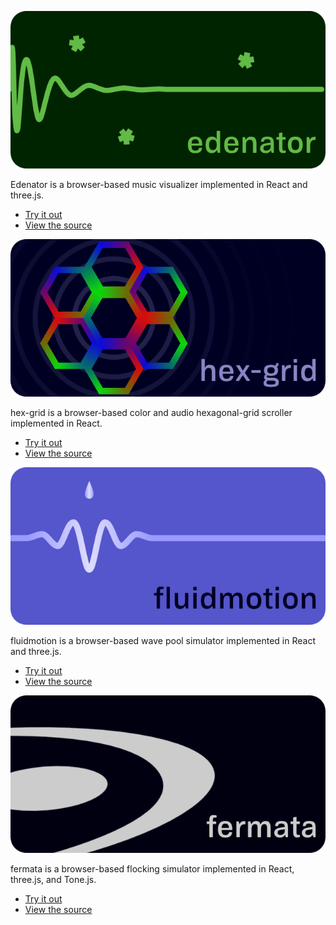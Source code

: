 ![Edenator banner](./assets/img/edenator-banner.png)

Edenator is a browser-based music visualizer implemented in React and three.js.

- [Try it out](https://radioprotector.github.io/edenator/)
- [View the source](https://github.com/radioprotector/edenator)

![hex-grid banner](./assets/img/hex-grid-banner.png)

hex-grid is a browser-based color and audio hexagonal-grid scroller implemented in React.

- [Try it out](https://radioprotector.github.io/hex-grid/)
- [View the source](https://github.com/radioprotector/hex-grid)

![fluidmotion banner](./assets/img/fluidmotion-banner.png)

fluidmotion is a browser-based wave pool simulator implemented in React and three.js.

- [Try it out](https://radioprotector.github.io/fluidmotion/)
- [View the source](https://github.com/radioprotector/fluidmotion)

![fermata banner](./assets/img/fermata-banner.png)

fermata is a browser-based flocking simulator implemented in React, three.js, and Tone.js.

- [Try it out](https://radioprotector.github.io/fermata/)
- [View the source](https://github.com/radioprotector/fermata)